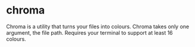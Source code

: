 # chroma
Chroma is a utility that turns your files into colours. Chroma takes only one argument, the file path. Requires your terminal to support at least 16 colours.
